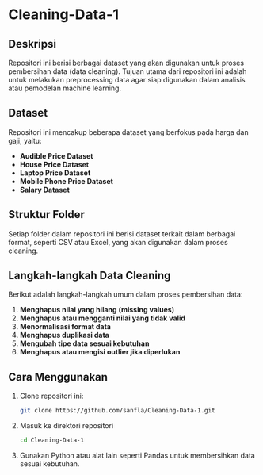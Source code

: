# Cleaning-Data-1

## Deskripsi
Repositori ini berisi berbagai dataset yang akan digunakan untuk proses pembersihan data (data cleaning). Tujuan utama dari repositori ini adalah untuk melakukan preprocessing data agar siap digunakan dalam analisis atau pemodelan machine learning.

## Dataset
Repositori ini mencakup beberapa dataset yang berfokus pada harga dan gaji, yaitu:
- **Audible Price Dataset**
- **House Price Dataset**
- **Laptop Price Dataset**
- **Mobile Phone Price Dataset**
- **Salary Dataset**

## Struktur Folder
Setiap folder dalam repositori ini berisi dataset terkait dalam berbagai format, seperti CSV atau Excel, yang akan digunakan dalam proses cleaning.

## Langkah-langkah Data Cleaning
Berikut adalah langkah-langkah umum dalam proses pembersihan data:
1. **Menghapus nilai yang hilang (missing values)**
2. **Menghapus atau mengganti nilai yang tidak valid**
3. **Menormalisasi format data**
4. **Menghapus duplikasi data**
5. **Mengubah tipe data sesuai kebutuhan**
6. **Menghapus atau mengisi outlier jika diperlukan**

## Cara Menggunakan
1. Clone repositori ini:
   ```bash
   git clone https://github.com/sanfla/Cleaning-Data-1.git
2. Masuk ke direktori repositori
   ```bash
   cd Cleaning-Data-1
3. Gunakan Python atau alat lain seperti Pandas untuk membersihkan data sesuai kebutuhan.
